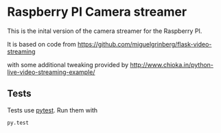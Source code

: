 # Raspberry PI Camera streamer

This is the inital version of the camera streamer for the Raspberry PI.

It is based on code from
https://github.com/miguelgrinberg/flask-video-streaming

with some additional tweaking provided by
http://www.chioka.in/python-live-video-streaming-example/

## Tests

Tests use [pytest](http://pytest.org/). Run them with

```
py.test
```
